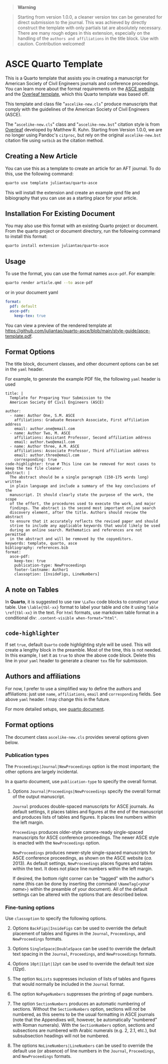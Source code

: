 > **Warning**

> Starting from version 1.0.0, a cleaner version tex can be generated for direct submission to the journal. This was achieved by directly construct the template with only partials tat are absolutely necessary. 
> There are many rough edges in this extension, especially on the handling of the `authors and affiliations` in the title block. 
> Use with caution.
> Contribution welcomed!


# ASCE Quarto Template

This is a Quarto template that assists you in creating a manuscript for American Society of Civil Engineers journals and conference proceedings. You can learn more about the format requirements on the [ASCE website](https://ascelibrary.org/page/authorservicesjournals) and the [Overleaf template](https://www.overleaf.com/latex/templates/template-for-preparing-your-submission-to-the-american-society-of-civil-engineers-asce/pbwcqsvndpty), which this Quarto template was based off.

This template and class file "`ascelike-new.cls`" produce manuscripts that comply with the guidelines of the American Society of Civil Engineers (ASCE). 

The "`ascelike-new.cls`" class and "`ascelike-new.bst`" citation style is from [Overleaf](https://www.overleaf.com) developed by Matthew R. Kuhn.
Starting from Version 1.0.0, we are no longer using Pandoc's `citproc`, but rely on the original `ascelike-new.bst` citation file using `natbib` as the citation method.

## Creating a New Article

You can use this as a template to create an article for an AFT journal. To do this, use the following command:

```bash
quarto use template juliantao/quarto-asce
```

This will install the extension and create an example qmd file and bibiography that you can use as a starting place for your article.

## Installation For Existing Document

You may also use this format with an existing Quarto project or document. From the quarto project or document directory, run the following command to install this format:

```bash
quarto install extension juliantao/quarto-asce
```

## Usage

To use the format, you can use the format names `asce-pdf`. For example:

```bash
quarto render article.qmd --to asce-pdf
```

or in your document yaml

```yaml
format:
  pdf: default
  asce-pdf:
    keep-tex: true    
```

You can view a preview of the rendered template at <https://github.com/juliantao/quarto-asce/blob/main/style-guide/asce-template.pdf>.

## Format Options

The title block, document classes, and other document options can be set in the `yaml` header.

For example, to generate the example PDF file, the following `yaml` header is used

```{.yaml} 
title: | 
  Template for Preparing Your Submission to the 
  American Society Of Civil Engineers (ASCE) 

author:
  - name: Author One, S.M. ASCE
    affiliations: Graduate Research Associate, First affiliation address
    email: author.one@email.com
  - name: Author Two, M. ASCE
    affiliations: Assistant Professor, Second affiliation address
    email: author.two@email.com
  - name: Author three, A.M. ASCE
    affiliations: Associate Professor, Third affiliation address
    email: author.three@email.com
    corresponding: true
code-highlighter: true # This line can be removed for most cases to keep the tex file cleaner.
abstract: |
  The abstract should be a single paragraph (150-175 words long) written
  in plain language and include a summary of the key conclusions of the
  manuscript. It should clearly state the purpose of the work, the scope
  of the effort, the procedures used to execute the work, and major
  findings. The abstract is the second most important online search
  discovery element, after the title. Authors should review the abstract
  to ensure that it accurately reflects the revised paper and should
  strive to include any applicable keywords that would likely be used
  during an online search. Mathematics and references are not permitted
  in the abstract and will be removed by the copyeditors.
keywords: template, quarto, asce
bibliography: references.bib
format: 
  asce-pdf:
    keep-tex: true
    publication-type: NewProceedings
    footer-lastname: Author1
    classoption: [InsideFigs, LineNumbers]
```

## A note on Tables

In **Quarto**, it is suggested to use raw `\LaTex` code blocks to construct your table. Use `\lable{tbl-xx}` format to label your table and cite it using `Table \ref{tbl-xx}` in the text. For `html` formats, use markdown table format in a conditional div: `.content-visible when-format="html"`.


## `code-highlighter` 

If set `true`, default `Quarto` code highlighting style will be used.
This will create a lengthy block in the preamble.
Most of the time, this is not needed.
In this example, I set it as `true` to show the above code block.
Delete this line in your `yaml` header to generate a cleaner `tex` file for submission.

## Authors and affiliations

For now, I prefer to use a simplified way to define the authors and affiliations: just use `name`, `affiliations`, `email` and `corresponding` fields. See above `yaml` header. 
I may change this in the future.

For more detailed setups, see [quarto document](https://quarto.org/docs/journals/authors.html).

## Format options

The document class `ascelike-new.cls` provides several options given
below. 

### Publication types

The `Proceedings|Journal|NewProceedings` option is the most
important; the other options are largely incidental.

In a quarto document, use `publication-type` to specify the overall format.

1.  Options `Journal|Proceedings|NewProceedings` specify the overall
    format of the output manuscript.

    `Journal` produces double-spaced manuscripts for ASCE journals. As
    default settings, it places tables and figures at the end of the
    manuscript and produces lists of tables and figures. It places line
    numbers within the left margin.

    `Proceedings` produces older-style camera-ready single-spaced
    manuscripts for ASCE conference proceedings. The newer ASCE style is
    enacted with the `NewProceedings` option.

    `NewProceedings` produces newer-style single-spaced manuscripts for
    ASCE conference proceedings, as shown on the ASCE website (*ca.*
    2013). As default settings, `NewProceedings` places figures and
    tables within the text. It does not place line numbers within the
    left margin.

    If desired, the bottom right corner can be "tagged" with the
    author's name (this can be done by inserting the command
    `\NameTag{<`*your name*`>}` within the preamble of your document).
    All of the default settings can be altered with the options that are
    described below.

### Fine-tuning options

Use `classoption` to specify the following options.

2.  Options `BackFigs|InsideFigs` can be used to override the default
    placement of tables and figures in the `Journal`, `Proceedings`, and
    `NewProceedings` formats.

3.  Options `SingleSpace|DoubleSpace` can be used to override the
    default text spacing in the `Journal`, `Proceedings`, and
    `NewProceedings` formats.

4.  Options `10pt|11pt|12pt` can be used to override the default text
    size (12pt).

5.  The option `NoLists` suppresses inclusion of lists of tables and
    figures that would normally be included in the `Journal` format.

6.  The option `NoPageNumbers` suppresses the printing of page numbers.

7.  The option `SectionNumbers` produces an automatic numbering of
    sections. Without the `SectionNumbers` option, sections will *not*
    be numbered, as this seems to be the usual formatting in ASCE
    journals (note that the Appendixes will, however, be automatically
    "numbered" with Roman numerals). With the `SectionNumbers` option,
    sections and subsections are numbered with Arabic numerals (e.g. 2,
    2.1, etc.), but subsubsection headings will not be numbered.

8.  The options `NoLineNumbers|LineNumbers` can be used to override the
    default use (or absence) of line numbers in the `Journal`,
    `Proceedings`, and `NewProceedings` formats.
